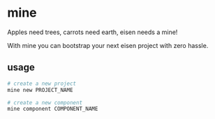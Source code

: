 # mine
Apples need trees, carrots need earth, eisen needs a mine!

With mine you can bootstrap your next eisen project with zero hassle. 

## usage

```bash
# create a new project
mine new PROJECT_NAME

# create a new component
mine component COMPONENT_NAME
```
